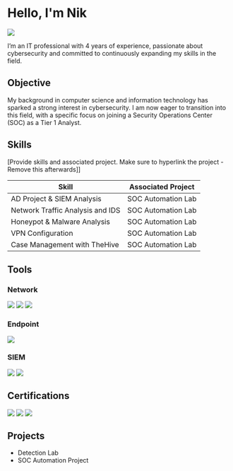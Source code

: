 # Hello, I'm Nik
<a href="https://www.linkedin.com/in/nikelas-wilson-614420273"><img src="https://img.shields.io/badge/-LinkedIn-0072b1?&style=for-the-badge&logo=linkedin&logoColor=white" /></a>



I’m an IT professional with 4 years of experience, passionate about cybersecurity and committed to continuously expanding my skills in the field.

## Objective


My background in computer science and information technology has sparked a strong interest in cybersecurity. I am now eager to transition into this field, with a specific focus on joining a Security Operations Center (SOC) as a Tier 1 Analyst.

## Skills
[Provide skills and associated project. Make sure to hyperlink the project - Remove this afterwards]]

| Skill                                         | Associated Project         |
|-----------------------------------------------|----------------------------|
| AD Project & SIEM Analysis          | SOC Automation Lab|
| Network Traffic Analysis and IDS | SOC Automation Lab|
| Honeypot & Malware Analysis         | SOC Automation Lab|
| VPN Configuration     | SOC Automation Lab|
| Case Management with TheHive                  | SOC Automation Lab|


## Tools


### Network
<div>
    <img src="https://img.shields.io/badge/-Wireshark-1679A7?&style=for-the-badge&logo=Wireshark&logoColor=white" />
    <img src="https://img.shields.io/badge/-Zeek-777BB4?&style=for-the-badge&logo=Zeek&logoColor=white" />
    <img src="https://img.shields.io/badge/-Suricata-3c6e71?&style=for-the-badge&logo=suricata&logoColor=white" />
</div>

### Endpoint
<div>
    <img src="https://img.shields.io/badge/-Wazuh-4e73df?&style=for-the-badge&logo=wazuh&logoColor=white" />
</div>

### SIEM
<div>
    <img src="https://img.shields.io/badge/-Splunk-000000?&style=for-the-badge&logo=Splunk&logoColor=white" />
    <img src="https://img.shields.io/badge/-Chronicle-4285F4?&style=for-the-badge&logo=google&logoColor=white" />
</div>

## Certifications
<div>
<img src="https://img.shields.io/badge/-Network%2B-007ACC?&style=for-the-badge&logo=CompTIA&logoColor=white" />
<img src="https://img.shields.io/badge/-A%2B-4D4D4D?&style=for-the-badge&logo=CompTIA&logoColor=white" />
<img src="https://img.shields.io/badge/-Google_Cybersecurity_Practitioner-4285F4?&style=for-the-badge&logo=google&logoColor=white" />
</div>

## Projects
- Detection Lab
- SOC Automation Project
